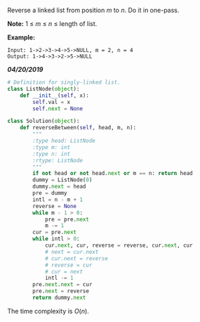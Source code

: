 Reverse a linked list from position *m* to *n*. Do it in one-pass.

**Note:** 1 ≤ *m* ≤ *n* ≤ length of list.

**Example:**

```
Input: 1->2->3->4->5->NULL, m = 2, n = 4
Output: 1->4->3->2->5->NULL
```



***04/20/2019***

```python
# Definition for singly-linked list.
class ListNode(object):
    def __init__(self, x):
        self.val = x
        self.next = None

class Solution(object):
    def reverseBetween(self, head, m, n):
        """
        :type head: ListNode
        :type m: int
        :type n: int
        :rtype: ListNode
        """
        if not head or not head.next or m == n: return head
        dummy = ListNode(0)
        dummy.next = head
        pre = dummy
        intl = n - m + 1
        reverse = None
        while m - 1 > 0:
            pre = pre.next
            m -= 1
        cur = pre.next
        while intl > 0:
            cur.next, cur, reverse = reverse, cur.next, cur
            # next = cur.next
            # cur.next = reverse
            # reverse = cur
            # cur = next
            intl -= 1
        pre.next.next = cur
        pre.next = reverse
        return dummy.next
```

The time complexity is $O(n)$.